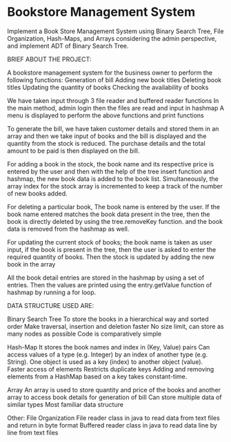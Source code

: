 # Bookstore Management System
Implement a Book Store Management System using Binary Search Tree, File Organization,  Hash-Maps, and Arrays considering the admin perspective, and implement ADT of Binary Search Tree.

BRIEF ABOUT THE PROJECT:

A bookstore management system for the business owner to perform the following functions:
     Generation of bill
     Adding new book titles
     Deleting book titles 
     Updating the quantity of books
     Checking the availability of books

We have taken input through 3 file reader and buffered reader functions 
In the main method, admin login then the files are read and input in hashmap
A menu is displayed to perform the above functions and print functions

To generate the bill, we have taken customer details and stored them in an array and then we take input of books and the bill is displayed and the quantity from the stock is reduced. The purchase details and the total amount to be paid is then displayed on the bill.

For adding a book in the stock, the book name and its respective price is entered by the user and then with the help of the tree insert function and hashmap, the new book data is added to the book list. Simultaneously, the array index for the stock array  is incremented to keep a track of the number of new books added.

For deleting a particular book, The book name is entered by the user. If the book name entered matches the book data present in the tree, then the book is directly deleted by using the tree.removeKey function. and the book data is removed from the hashmap as well.

For updating the current stock of books; the book name is taken as user input, if the book is present in the tree, then the user is asked to enter the required quantity of books. Then the stock is updated by adding the new book in the array

All the book detail entries are stored in the hashmap by using a set of entries. Then the values are printed using the entry.getValue function of hashmap by running a for loop.


DATA STRUCTURE USED ARE:

   Binary Search Tree
        To store the books in a hierarchical way and sorted order
        Make traversal, insertion and deletion faster
        No size limit, can store as many nodes as possible
        Code is comparatively simple

  Hash-Map
        It stores the book names and index in (Key, Value) pairs
        Can access values of a type (e.g. Integer) by an index of another type (e.g. String).
        One object is used as a key (index) to another object (value).  
        Faster access of elements
        Restricts duplicate keys
        Adding and removing elements from a HashMap based on a key takes constant-time.

  Array
        An array is used to store quantity and price of the books and another array to access book details for generation of bill
        Can store multiple data of similar types
        Most familiar data structure

  Other: File Organization
        File reader class in java to read data from text files and return in byte format
        Buffered reader class in java to read data line by line from text files


